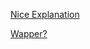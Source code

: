 [Nice Explanation](https://www.youtube.com/watch?v=DLzxrzFCyOs)


[Wapper?](https://github.com/openai/gym/blob/master/gym/core.py)
